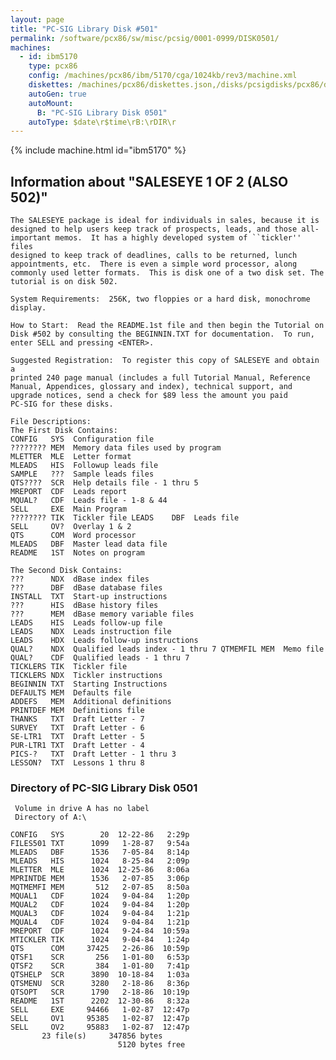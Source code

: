 ```yaml
---
layout: page
title: "PC-SIG Library Disk #501"
permalink: /software/pcx86/sw/misc/pcsig/0001-0999/DISK0501/
machines:
  - id: ibm5170
    type: pcx86
    config: /machines/pcx86/ibm/5170/cga/1024kb/rev3/machine.xml
    diskettes: /machines/pcx86/diskettes.json,/disks/pcsigdisks/pcx86/diskettes.json
    autoGen: true
    autoMount:
      B: "PC-SIG Library Disk 0501"
    autoType: $date\r$time\rB:\rDIR\r
---
```


{% include machine.html id="ibm5170" %}

## Information about "SALESEYE 1 OF 2 (ALSO 502)"

    The SALESEYE package is ideal for individuals in sales, because it is
    designed to help users keep track of prospects, leads, and those all-
    important memos.  It has a highly developed system of ``tickler'' files
    designed to keep track of deadlines, calls to be returned, lunch
    appointments, etc.  There is even a simple word processor, along
    commonly used letter formats.  This is disk one of a two disk set. The
    tutorial is on disk 502.
    
    System Requirements:  256K, two floppies or a hard disk, monochrome
    display.
    
    How to Start:  Read the README.1st file and then begin the Tutorial on
    Disk #502 by consulting the BEGINNIN.TXT for documentation.  To run,
    enter SELL and pressing <ENTER>.
    
    Suggested Registration:  To register this copy of SALESEYE and obtain a
    printed 240 page manual (includes a full Tutorial Manual, Reference
    Manual, Appendices, glossary and index), technical support, and
    upgrade notices, send a check for $89 less the amount you paid
    PC-SIG for these disks.
    
    File Descriptions:
    The First Disk Contains:
    CONFIG   SYS  Configuration file
    ???????? MEM  Memory data files used by program
    MLETTER  MLE  Letter format
    MLEADS   HIS  Followup leads file
    SAMPLE   ???  Sample leads files
    QTS????  SCR  Help details file - 1 thru 5
    MREPORT  CDF  Leads report
    MQUAL?   CDF  Leads file - 1-8 & 44
    SELL     EXE  Main Program
    ???????? TIK  Tickler file LEADS    DBF  Leads file
    SELL     OV?  Overlay 1 & 2
    QTS      COM  Word processor
    MLEADS   DBF  Master lead data file
    README   1ST  Notes on program
    
    The Second Disk Contains:
    ???      NDX  dBase index files
    ???      DBF  dBase database files
    INSTALL  TXT  Start-up instructions
    ???      HIS  dBase history files
    ???      MEM  dBase memory variable files
    LEADS    HIS  Leads follow-up file
    LEADS    NDX  Leads instruction file
    LEADS    HDX  Leads follow-up instructions
    QUAL?    NDX  Qualified leads index - 1 thru 7 QTMEMFIL MEM  Memo file
    QUAL?    CDF  Qualified leads - 1 thru 7
    TICKLERS TIK  Tickler file
    TICKLERS NDX  Tickler instructions
    BEGINNIN TXT  Starting Instructions
    DEFAULTS MEM  Defaults file
    ADDEFS   MEM  Additional definitions
    PRINTDEF MEM  Definitions file
    THANKS   TXT  Draft Letter - 7
    SURVEY   TXT  Draft Letter - 6
    SE-LTR1  TXT  Draft Letter - 5
    PUR-LTR1 TXT  Draft Letter - 4
    PICS-?   TXT  Draft Letter - 1 thru 3
    LESSON?  TXT  Lessons 1 thru 8

### Directory of PC-SIG Library Disk 0501

     Volume in drive A has no label
     Directory of A:\

    CONFIG   SYS        20  12-22-86   2:29p
    FILES501 TXT      1099   1-28-87   9:54a
    MLEADS   DBF      1536   7-05-84   8:14p
    MLEADS   HIS      1024   8-25-84   2:09p
    MLETTER  MLE      1024  12-25-86   8:06a
    MPRINTDE MEM      1536   2-07-85   3:06p
    MQTMEMFI MEM       512   2-07-85   8:50a
    MQUAL1   CDF      1024   9-04-84   1:20p
    MQUAL2   CDF      1024   9-04-84   1:20p
    MQUAL3   CDF      1024   9-04-84   1:21p
    MQUAL4   CDF      1024   9-04-84   1:21p
    MREPORT  CDF      1024   9-24-84  10:59a
    MTICKLER TIK      1024   9-04-84   1:24p
    QTS      COM     37425   2-26-86  10:59p
    QTSF1    SCR       256   1-01-80   6:53p
    QTSF2    SCR       384   1-01-80   7:41p
    QTSHELP  SCR      3890  10-18-84   1:03a
    QTSMENU  SCR      3280   2-18-86   8:36p
    QTSOPT   SCR      1790   2-18-86  10:19p
    README   1ST      2202  12-30-86   8:32a
    SELL     EXE     94466   1-02-87  12:47p
    SELL     OV1     95385   1-02-87  12:47p
    SELL     OV2     95883   1-02-87  12:47p
           23 file(s)     347856 bytes
                            5120 bytes free
